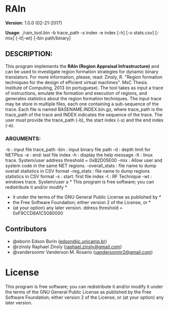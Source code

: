 # RAIn

**Version**: 1.0.0 (02-21-2017)

**Usage**: ./rain_tool.bin -b trace_path -s index -e index [-h] [-o stats.csv] [-mix] {-lt|-wt} [-bin path/binary] 

## DESCRIPTION:

This program implements the **RAIn (Region Appraisal Infrastructure)** and can be
used to investigate region formation strategies for dynamic binary
translators. For more information, please, read: Zinsly, R. "Region formation
techniques for the design of efficient virtual machines". MsC
Thesis. Institute of Computing, 2013 (in portuguese).
The tool takes as input a trace of instructions, emulate the formation and 
execution of  regions, and generates statistics about the region formation
techniques. 
The input trace may be store in multiple files, each one
containing a sub-sequence of the trace. Each file is named
BASENAME.INDEX.bin.gz, where trace_path is the trace_path of
the trace and INDEX indicates the sequence of the trace.
The user must provide the trace_path (-b), the start index (-s) and the end 
index (-e).

### ARGUMENTS:
  -b : input file trace_path
  -bin : input binary file path
  -d : depth limit for NETPlus
  -e : end: last file index
  -h : display the help message
  -lt : linux trace. System/user address threshold = 0xB2D05E00
  -mix : Allow user and system code in the same NET regions.
  -overall_stats : file name to dump overall statistics in CSV format
  -reg_stats : file name to dump regions statistics in CSV format
  -s : start: first file index 
  -t : RF Technique
  -wt : windows trace. System/user a *   This program is free software; you can redistribute it and/or modify  *
 *   it under the terms of the GNU General Public License as published by  *
 *   the Free Software Foundation; either version 2 of the License, or     *
 *   (at your option) any later version. ddress threshold = 0xF9CCD8A1C5080000

## Contributors

 - @eborin Edson Borin (edson@ic.unicamp.br)
 - @rzinsly Raphael Zinsly (raphael.zinsly@gmail.com)
 - @vandersonmr Vanderson M. Rosario (vandersonmr2@gmail.com)

# License

This program is free software; you can redistribute it and/or modify it under the terms of the GNU General Public License as published by the Free Software Foundation; either version 2 of the License, or (at your option) any later version. 
